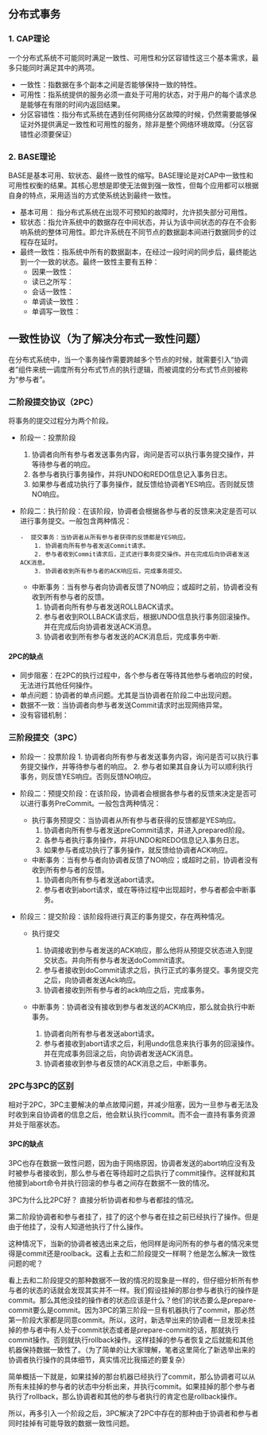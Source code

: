 ## 分布式事务

### 1. CAP理论
一个分布式系统不可能同时满足一致性、可用性和分区容错性这三个基本需求，最多只能同时满足其中的两项。
- 一致性：指数据在多个副本之间是否能够保持一致的特性。
- 可用性：指系统提供的服务必须一直处于可用的状态，对于用户的每个请求总是能够在有限的时间内返回结果。
- 分区容错性：指分布式系统在遇到任何网络分区故障的时候，仍然需要能够保证对外提供满足一致性和可用性的服务，除非是整个网络环境故障。（分区容错性必须要保证）

### 2. BASE理论

BASE是基本可用、软状态、最终一致性的缩写。BASE理论是对CAP中一致性和可用性权衡的结果。其核心思想是即使无法做到强一致性，但每个应用都可以根据自身的特点，采用适当的方式使系统达到最终一致性。

- 基本可用： 指分布式系统在出现不可预知的故障时，允许损失部分可用性。
- 软状态：指允许系统中的数据存在中间状态，并认为该中间状态的存在不会影响系统的整体可用性。即允许系统在不同节点的数据副本间进行数据同步的过程存在延时。
- 最终一致性：指系统中所有的数据副本，在经过一段时间的同步后，最终能达到一个一致的状态。最终一致性主要有五种：
  - 因果一致性：
  - 读已之所写：
  - 会话一致性：
  - 单调读一致性：
  - 单调写一致性：

## 一致性协议（为了解决分布式一致性问题）

在分布式系统中，当一个事务操作需要跨越多个节点的时候，就需要引入“协调者”组件来统一调度所有分布式节点的执行逻辑，而被调度的分布式节点则被称为“参与者”。

###  二阶段提交协议（2PC）
将事务的提交过程分为两个阶段。
  - 阶段一：投票阶段
     1. 协调者向所有参与者发送事务内容，询问是否可以执行事务提交操作，并等待参与者的响应。
     2. 各参与者执行事务操作，并将UNDO和REDO信息记入事务日志。
     3. 如果参与者成功执行了事务操作，就反馈给协调者YES响应。否则就反馈NO响应。

  - 阶段二：执行阶段：在该阶段，协调者会根据各参与者的反馈来决定是否可以进行事务提交。一般包含两种情况：

        -  提交事务：当协调者从所有参与者获得的反馈都是YES响应。
            1. 协调者向所有参与者发送Commit请求。
            2. 参与者收到Commit请求后，正式进行事务提交操作。并在完成后向协调者发送ACK消息。
            3. 协调者收到所有参与者的ACK响应后，完成事务提交。
      -  中断事务：当有参与者向协调者反馈了NO响应；或超时之前，协调者没有收到所有参与者的反馈。
           1. 协调者向所有参与者发送ROLLBACK请求。
           2. 参与者收到ROLLBACK请求后，根据UNDO信息执行事务回滚操作。并在完成后向协调者发送ACK消息。
           3. 协调者收到所有参与者发送的ACK消息后，完成事务中断.

#### 2PC的缺点

- 同步阻塞：在2PC的执行过程中，各个参与者在等待其他参与者响应的时侯，无法进行其他任何操作。
- 单点问题：协调者的单点问题。尤其是当协调者在阶段二中出现问题。
- 数据不一致：当协调者向参与者发送Commit请求时出现网络异常。
- 没有容错机制：

### 三阶段提交（3PC）
- 阶段一：投票阶段
	  1. 协调者向所有参与者发送事务内容，询问是否可以执行事务提交操作，并等待参与者的响应。
	  2. 参与者如果其自身认为可以顺利执行事务，则反馈YES响应。否则反馈NO响应。

- 阶段二：预提交阶段：在该阶段，协调者会根据各参与者的反馈来决定是否可以进行事务PreCommit。一般包含两种情况：
  -	执行事务预提交：当协调者从所有参与者获得的反馈都是YES响应。
	  1. 协调者向所有参与者发送preCommit请求，并进入prepared阶段。
	  2. 各参与者执行事务操作，并将UNDO和REDO信息记入事务日志。
	  3. 如果参与者成功执行了事务操作，就反馈给协调者ACK响应。 
  -	中断事务：当有参与者向协调者反馈了NO响应；或超时之前，协调者没有收到所有参与者的反馈。
	  1. 协调者向所有参与者发送abort请求。
	  2. 参与者收到abort请求，或在等待过程中出现超时，参与者都会中断事务。

- 阶段三：提交阶段：该阶段将进行真正的事务提交，存在两种情况。
  - 执行提交 
	  1. 协调接收到参与者发送的ACK响应，那么他将从预提交状态进入到提交状态。并向所有参与者发送doCommit请求。
	  2. 参与者接收到doCommit请求之后，执行正式的事务提交。事务提交完之后，向协调者发送Ack响应。
	  3. 协调者接收到所有参与者的ack响应之后，完成事务。
    
  - 中断事务：协调者没有接收到参与者发送的ACK响应，那么就会执行中断事务。
	  1. 协调者向所有参与者发送abort请求。
	  2. 参与者接收到abort请求之后，利用undo信息来执行事务的回滚操作。并在完成事务回滚之后，向协调者发送ACK消息。
	  3. 协调者接收到参与者反馈的ACK消息之后，中断事务。

### 2PC与3PC的区别

相对于2PC，3PC主要解决的单点故障问题，并减少阻塞，因为一旦参与者无法及时收到来自协调者的信息之后，他会默认执行commit。而不会一直持有事务资源并处于阻塞状态。

#### 3PC的缺点

3PC也存在数据一致性问题，因为由于网络原因，协调者发送的abort响应没有及时被参与者接收到，那么参与者在等待超时之后执行了commit操作。这样就和其他接到abort命令并执行回滚的参与者之间存在数据不一致的情况。

3PC为什么比2PC好？
直接分析协调者和参与者都挂的情况。

第二阶段协调者和参与者挂了，挂了的这个参与者在挂之前已经执行了操作。但是由于他挂了，没有人知道他执行了什么操作。

这种情况下，当新的协调者被选出来之后，他同样是询问所有的参与者的情况来觉得是commit还是roolback。这看上去和二阶段提交一样啊？他是怎么解决一致性问题的呢？

看上去和二阶段提交的那种数据不一致的情况的现象是一样的，但仔细分析所有参与者的状态的话就会发现其实并不一样。我们假设挂掉的那台参与者执行的操作是commit。那么其他没挂的操作者的状态应该是什么？他们的状态要么是prepare-commit要么是commit。因为3PC的第三阶段一旦有机器执行了commit，那必然第一阶段大家都是同意commit。所以，这时，新选举出来的协调者一旦发现未挂掉的参与者中有人处于commit状态或者是prepare-commit的话，那就执行commit操作。否则就执行rollback操作。这样挂掉的参与者恢复之后就能和其他机器保持数据一致性了。（为了简单的让大家理解，笔者这里简化了新选举出来的协调者执行操作的具体细节，真实情况比我描述的要复杂）

简单概括一下就是，如果挂掉的那台机器已经执行了commit，那么协调者可以从所有未挂掉的参与者的状态中分析出来，并执行commit。如果挂掉的那个参与者执行了rollback，那么协调者和其他的参与者执行的肯定也是rollback操作。

所以，再多引入一个阶段之后，3PC解决了2PC中存在的那种由于协调者和参与者同时挂掉有可能导致的数据一致性问题。
